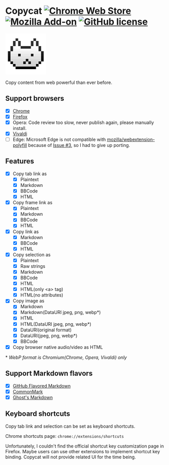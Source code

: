 # Copycat [![Chrome Web Store](https://img.shields.io/chrome-web-store/v/jdjbiojkklnaeoanimopafmnmhldejbg.svg?maxAge=86400)](https://chrome.google.com/webstore/detail/copycat/jdjbiojkklnaeoanimopafmnmhldejbg) [![Mozilla Add-on](https://img.shields.io/amo/v/extension-copycat.svg?maxAge=864000)](https://addons.mozilla.org/firefox/addon/extension-copycat/) [![GitHub license](https://img.shields.io/badge/license-MIT-blue.svg)](https://raw.githubusercontent.com/BlackGlory/copycat/master/LICENSE)

[![Copycat](https://github.com/BlackGlory/copycat/blob/master/src/assets/images/icon-128.png?raw=true)](https://chrome.google.com/webstore/detail/copycat/jdjbiojkklnaeoanimopafmnmhldejbg)

Copy content from web powerful than ever before.

## Support browsers

- [x] [Chrome](https://chrome.google.com/webstore/detail/copycat/jdjbiojkklnaeoanimopafmnmhldejbg)
- [x] [Firefox](https://addons.mozilla.org/firefox/addon/extension-copycat/)
- [x] Opera: Code review too slow, never publish again, please manually install.
- [x] [Vivaldi](https://chrome.google.com/webstore/detail/copycat/jdjbiojkklnaeoanimopafmnmhldejbg)
- [ ] Edge: Microsoft Edge is not compatible with [mozilla/webextension-polyfill](https://github.com/mozilla/webextension-polyfill) because of [Issue #3](https://github.com/mozilla/webextension-polyfill/issues/3), so I had to give up porting.

## Features

- [x] Copy tab link as
  - [x] Plaintext
  - [x] Markdown
  - [x] BBCode
  - [x] HTML
- [x] Copy frame link as
  - [x] Plaintext
  - [x] Markdown
  - [x] BBCode
  - [x] HTML
- [x] Copy link as
  - [x] Markdown
  - [x] BBCode
  - [x] HTML
- [x] Copy selection as
  - [x] Plaintext
  - [x] Raw strings
  - [x] Markdown
  - [x] BBCode
  - [x] HTML
  - [x] HTML(only \<a\> tag)
  - [x] HTML(no attributes)
- [x] Copy image as
  - [x] Markdown
  - [x] Markdown(DataURI jpeg, png, webp\*)
  - [x] HTML
  - [x] HTML(DataURI jpeg, png, webp\*)
  - [x] DataURI(original format)
  - [x] DataURI(jpeg, png, webp\*)
  - [x] BBCode
- [x] Copy browser native audio/video as HTML

\* *WebP format is Chromium(Chrome, Opera, Vivaldi) only*

## Support Markdown flavors

- [x] [GitHub Flavored Markdown](https://github.github.com/gfm/)
- [x] [CommonMark](http://commonmark.org/)
- [x] [Ghost's Markdown](https://help.ghost.org/article/4-markdown-guide)

## Keyboard shortcuts

Copy tab link and selection can be set as keyboard shortcuts.

Chrome shortcuts page: `chrome://extensions/shortcuts`

Unfortunately, I couldn't find the official shortcut key customization page in Firefox. Maybe users can use other extensions to implement shortcut key binding. Copycat will not provide related UI for the time being.